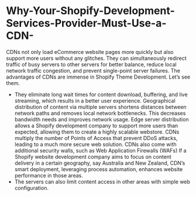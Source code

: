 # Why-Your-Shopify-Development-Services-Provider-Must-Use-a-CDN-
CDNs not only load eCommerce website pages more quickly but also support more users without any glitches. They can simultaneously redirect traffic of busy servers to other servers for better balance, reduce local network traffic congestion, and prevent single-point server failures. The advantages of CDNs are immense in Shopify Theme Development. Let’s see them.

- They eliminate long wait times for content download, buffering, and live streaming, which results in a better user experience. 
  Geographical distribution of content via multiple servers shortens distances between network paths and removes local network bottlenecks. This decreases bandwidth needs and improves network usage. 
  Edge server distribution allows a Shopify development company to support more users than expected, allowing them to create a highly scalable webstore. 
  CDNs multiply the number of Points of Access that prevent DDoS attacks, leading to a much more secure web solution. CDNs also come with additional security walls, such as Web Application Firewalls (WAFs)
  If a Shopify website development company aims to focus on content delivery in a certain geography, say Australia and New Zealand, CDN’s smart deployment, leveraging process automation, enhances website performance in those areas. 
- The servers can also limit content access in other areas with simple web configuration. 

